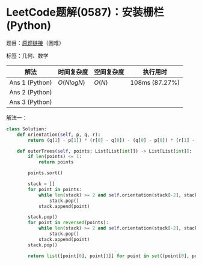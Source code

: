 # LeetCode题解(0587)：安装栅栏(Python)

题目：[原题链接](https://leetcode-cn.com/problems/erect-the-fence/)（困难）

标签：几何、数学

| 解法           | 时间复杂度 | 空间复杂度 | 执行用时       |
| -------------- | ---------- | ---------- | -------------- |
| Ans 1 (Python) | $O(NlogN)$ | $O(N)$     | 108ms (87.27%) |
| Ans 2 (Python) |            |            |                |
| Ans 3 (Python) |            |            |                |

解法一：

```python
class Solution:
    def orientation(self, p, q, r):
        return (q[1] - p[1]) * (r[0] - q[0]) - (q[0] - p[0]) * (r[1] - q[1])

    def outerTrees(self, points: List[List[int]]) -> List[List[int]]:
        if len(points) <= 1:
            return points

        points.sort()

        stack = []
        for point in points:
            while len(stack) >= 2 and self.orientation(stack[-2], stack[-1], point) > 0:
                stack.pop()
            stack.append(point)

        stack.pop()
        for point in reversed(points):
            while len(stack) >= 2 and self.orientation(stack[-2], stack[-1], point) > 0:
                stack.pop()
            stack.append(point)
        stack.pop()

        return list([point[0], point[1]] for point in set((point[0], point[1]) for point in stack))
```